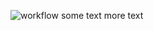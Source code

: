 ![workflow](https://github.com/u40510220/sem/actions/workflows/main.yml/badge.svg)
some text
more text
